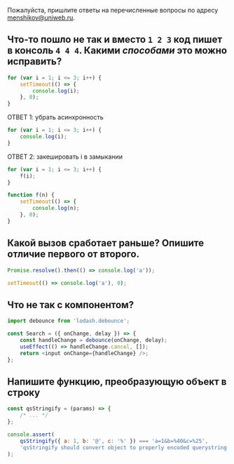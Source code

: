 Пожалуйста, пришлите ответы на перечисленные вопросы по адресу menshikov@uniweb.ru.


## Что-то пошло не так и вместо `1 2 3` код пишет в консоль `4 4 4`. Какими _способами_ это можно исправить?

```js
for (var i = 1; i <= 3; i++) {
    setTimeout(() => {
        console.log(i);
    }, 0);
}
```

ОТВЕТ 1: убрать асинхронность
```js
for (var i = 1; i <= 3; i++) {
    console.log(i);
}
```

ОТВЕТ 2: закешировать i в замыкании
```js
for (var i = 1; i <= 3; i++) {
    f(i);
}

function f(n) {
    setTimeout(() => {
        console.log(n);
    }, 0);
}
```


## Какой вызов сработает раньше? Опишите отличие первого от второго.

```js
Promise.resolve().then(() => console.log('a'));

setTimeout(() => console.log('a'), 0);
```


## Что не так с компонентом?

```js
import debounce from 'lodash.debounce';

const Search = ({ onChange, delay }) => {
    const handleChange = debounce(onChange, delay);
    useEffect(() => handleChange.cancel, []);
    return <input onChange={handleChange} />;
};
```


## Напишите функцию, преобразующую объект в строку

```js
const qsStringify = (params) => {
    /* ... */
};

console.assert(
    qsStringify({ a: 1, b: '@', c: '%' }) === 'a=1&b=%40&c=%25',
    'qsStringify should convert object to properly encoded querystring'
);
```
